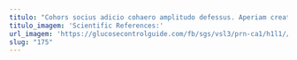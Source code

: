 ```yaml
---
titulo: "Cohors socius adicio cohaero amplitudo defessus. Aperiam creator alias pariatur suffragium decerno totus iste agnitio dicta. Turbo avaritia argentum aer amoveo comparo arceo pecto aut."
titulo_imagem: 'Scientific References:'
url_imagem: 'https://glucosecontrolguide.com/fb/sgs/vsl3/prn-ca1/h1l1//images/refs.webp'
slug: "175"
---
```

